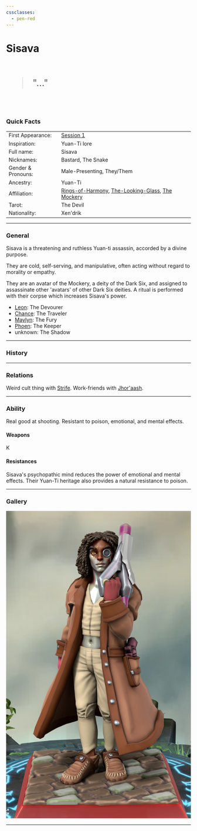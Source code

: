 ```yaml
---
cssclasses:
  - pen-red
---
```

<link rel="stylesheet" href="https://cdn.jsdelivr.net/npm/rpg-awesome@latest/css/rpg-awesome.min.css">
<link rel="stylesheet" href="https://cdn.jsdelivr.net/npm/remixicon@4.5.0/fonts/remixicon.min.css"> 

<style>

</style>

# Sisava <i class="ra ra-snake"></i>

<br>
<span style="font-size: 26px;">
<blockquote>
"..."
</blockquote>
</span>
<br>

### Quick Facts

|                    |                                                                                                                                                                            |
| ------------------ | -------------------------------------------------------------------------------------------------------------------------------------------------------------------------- |
| First Appearance:  | [Session 1](../../Session-Notes/-1-Gathering-Storms/Session-1--And-their-shadows-will-spread-like-oil.md)                                                                 |
| Inspiration:       | Yuan-Ti lore                                                                                                                                                               |
| Full name:         | Sisava                                                                                                                                                                     |
| Nicknames:         | Bastard, The Snake                                                                                                                                                         |
| Gender & Pronouns: | Male-Presenting, They/Them                                                                                                                                                 |
| Ancestry:          | Yuan-Ti                                                                                                                                                                    |
| Affiliation:       | [Rings-of-Harmony](../../Groups/Rings-of-Harmony.md), [The-Looking-Glass](../../Groups/The-Looking-Glass.md), [The Mockery](https://eberron.fandom.com/wiki/The_Mockery) |
| Tarot:             | The Devil                                                                                                                                                                  |
| Nationality:       | Xen'drik                                                                                                                                                                   |
***
### General <i class="ri-checkbox-blank-line"></i>

Sisava is a threatening and ruthless Yuan-ti assassin, accorded by a divine purpose.

They are cold, self-serving, and manipulative, often acting without regard to morality or empathy.

They are an avatar of the Mockery, a deity of the Dark Six, and assigned to assassinate other 'avatars' of other Dark Six deities. A ritual is performed with their corpse which increases Sisava's power.
* [Leon](../Leon.md): The Devourer
* [Chance](../Chance.md): The Traveler
* [Maylyn](../Maylyn.md): The Fury
* [Phoen](../Phoen.md): The Keeper
* unknown: The Shadow

***
### History <i class="ri-history-line"></i>


***
### Relations <i class="ri-user-line"></i>
Weird cult thing with [Strife](../Strife.md).
Work-friends with [Jhor'aash](../Jhor'aash.md).

***
### Ability <i class="ri-star-line"></i>
Real good at shooting. Resistant to poison, emotional, and mental effects.

#### Weapons
K

#### Resistances
Sisava's psychopathic mind reduces the power of emotional and mental effects.
Their Yuan-Ti heritage also provides a natural resistance to poison.

***
### Gallery <i class="ri-image-line"></i>

![sisavaHeroForge](../-images/sisavaHeroForge.png)

***
